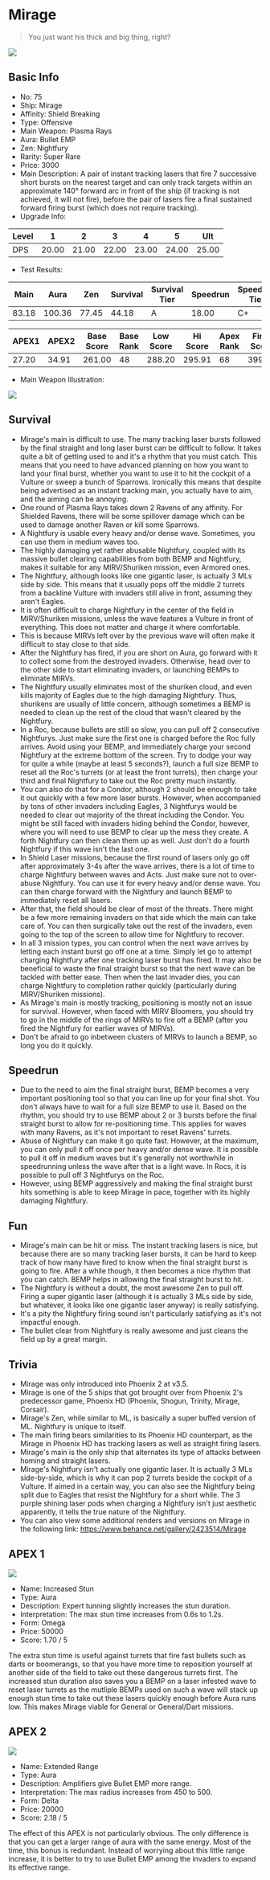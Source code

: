 # Mirage

> You just want his thick and big thing, right?

<img src="/ships/ship_75.png" style={{zoom:1}}/>

## Basic Info

- No: 75
- Ship: Mirage
- Affinity: Shield Breaking
- Type: Offensive
- Main Weapon: Plasma Rays
- Aura: Bullet EMP
- Zen: Nightfury
- Rarity: Super Rare
- Price: 3000
- Main Description: A pair of instant tracking lasers that fire 7 successive short bursts on the nearest target and can only track targets within an approximate 140° forward arc in front of the ship (if tracking is not achieved, it will not fire), before the pair of lasers fire a final sustained forward firing burst (which does not require tracking).
- Upgrade Info: 

| Level | 1 | 2 | 3 | 4 | 5 | Ult |
|--|--|--|--|--|--|--|
| DPS | 20.00 | 21.00 | 22.00 | 23.00 | 24.00 | 25.00 |

- Test Results: 

| Main | Aura | Zen | Survival | Survival Tier | Speedrun | Speedrun Tier | Fun | Fun Tier |
|--|--|--|--|--|--|--|--|--|
| 83.18 | 100.36 | 77.45 | 44.18 | A | 18.00 | C+ | 40.91 | A |

| APEX1 | APEX2 | Base Score | Base Rank | Low Score | Hi Score | Apex Rank | Final Score | FinalRank |
|--|--|--|--|--|--|--|--|--|
| 27.20 | 34.91 | 261.00 | 48 | 288.20 | 295.91 | 68 | 399.00 | 57 |

- Main Weapon Illustration:

<img src="/illustration/main_75.gif" style={{zoom:1}}/>

## Survival

- Mirage's main is difficult to use. The many tracking laser bursts followed by the final straight and long laser burst can be difficult to follow. It takes quite a bit of getting used to and it's a rhythm that you must catch. This means that you need to have advanced planning on how you want to land your final burst, whether you want to use it to hit the cockpit of a Vulture or sweep a bunch of Sparrows. Ironically this means that despite being advertised as an instant tracking main, you actually have to aim, and the aiming can be annoying.
- One round of Plasma Rays takes down 2 Ravens of any affinity. For Shielded Ravens, there will be some spillover damage which can be used to damage another Raven or kill some Sparrows.
- A Nightfury is usable every heavy and/or dense wave. Sometimes, you can use them in medium waves too.
- The highly damaging yet rather abusable Nightfury, coupled with its massive bullet clearing capabilities from both BEMP and Nightfury, makes it suitable for any MIRV/Shuriken mission, even Armored ones.
- The Nightfury, although looks like one gigantic laser, is actually 3 MLs side by side. This means that it usually pops off the middle 2 turrets from a backline Vulture with invaders still alive in front, assuming they aren't Eagles.
- It is often difficult to charge Nightfury in the center of the field in MIRV/Shuriken missions, unless the wave features a Vulture in front of everything. This does not matter and charge it where comfortable.
- This is because MIRVs left over by the previous wave will often make it difficult to stay close to that side.
- After the Nightfury has fired, if you are short on Aura, go forward with it to collect some from the destroyed invaders. Otherwise, head over to the other side to start eliminating invaders, or launching BEMPs to eliminate MIRVs.
- The Nightfury usually eliminates most of the shuriken cloud, and even kills majority of Eagles due to the high damaging Nightfury. Thus, shurikens are usually of little concern, although sometimes a BEMP is needed to clean up the rest of the cloud that wasn't cleared by the Nightfury.
- In a Roc, because bullets are still so slow, you can pull off 2 consecutive Nightfurys. Just make sure the first one is charged before the Roc fully arrives. Avoid using your BEMP, and immediately charge your second Nightfury at the extreme bottom of the screen. Try to dodge your way for quite a while (maybe at least 5 seconds?), launch a full size BEMP to reset all the Roc's turrets (or at least the front turrets), then charge your third and final Nightfury to take out the Roc pretty much instantly.
- You can also do that for a Condor, although 2 should be enough to take it out quickly with a few more laser bursts. However, when accompanied by tons of other invaders including Eagles, 3 Nightfurys would be needed to clear out majority of the threat including the Condor. You might be still faced with invaders hiding behind the Condor, however, where you will need to use BEMP to clear up the mess they create. A forth Nightfury can then clean them up as well. Just don't do a fourth Nightfury if this wave isn't the last one.
- In Shield Laser missions, because the first round of lasers only go off after approximately 3-4s after the wave arrives, there is a lot of time to charge Nightfury between waves and Acts. Just make sure not to over-abuse Nightfury. You can use it for every heavy and/or dense wave. You can then charge forward with the Nightfury and launch BEMP to immediately reset all lasers.
- After that, the field should be clear of most of the threats. There might be a few more remaining invaders on that side which the main can take care of. You can then surgically take out the rest of the invaders, even going to the top of the screen to allow time for Nightfury to recover.
- In all 3 mission types, you can control when the next wave arrives by letting each instant burst go off one at a time. Simply let go to attempt charging Nightfury after one tracking laser burst has fired. It may also be beneficial to waste the final straight burst so that the next wave can be tackled with better ease. Then when the last invader dies, you can charge Nightfury to completion rather quickly (particularly during MIRV/Shuriken missions).
- As Mirage's main is mostly tracking, positioning is mostly not an issue for survival. However, when faced with MIRV Bloomers, you should try to go in the middle of the rings of MIRVs to fire off a BEMP (after you fired the Nightfury for earlier waves of MIRVs).
- Don't be afraid to go inbetween clusters of MIRVs to launch a BEMP, so long you do it quickly.

## Speedrun

- Due to the need to aim the final straight burst, BEMP becomes a very important positioning tool so that you can line up for your final shot. You don't always have to wait for a full size BEMP to use it. Based on the rhythm, you should try to use BEMP about 2 or 3 bursts before the final straight burst to allow for re-positioning time. This applies for waves with many Ravens, as it's not important to reset Ravens' turrets.
- Abuse of Nightfury can make it go quite fast. However, at the maximum, you can only pull it off once per heavy and/or dense wave. It is possible to pull it off in medium waves but it's generally not worthwhile in speedrunning unless the wave after that is a light wave. In Rocs, it is possible to pull off 3 Nightfurys on the Roc.
- However, using BEMP aggressively and making the final straight burst hits something is able to keep Mirage in pace, together with its highly damaging Nightfury.

## Fun

- Mirage's main can be hit or miss. The instant tracking lasers is nice, but because there are so many tracking laser bursts, it can be hard to keep track of how many have fired to know when the final straight burst is going to fire. After a while though, it then becomes a nice rhythm that you can catch. BEMP helps in allowing the final straight burst to hit.
- The Nightfury is without a doubt, the most awesome Zen to pull off. Firing a super gigantic laser (although it is actually 3 MLs side by side, but whatever, it looks like one gigantic laser anyway) is really satisfying.
- It's a pity the Nightfury firing sound isn't particularly satisfying as it's not impactful enough.
- The bullet clear from Nightfury is really awesome and just cleans the field up by a great margin.

## Trivia

- Mirage was only introduced into Phoenix 2 at v3.5.
- Mirage is one of the 5 ships that got brought over from Phoenix 2's predecessor game, Phoenix HD (Phoenix, Shogun, Trinity, Mirage, Corsair).
- Mirage's Zen, while similar to ML, is basically a super buffed version of ML. Nightfury is unique to itself.
- The main firing bears similarities to its Phoenix HD counterpart, as the Mirage in Phoenix HD has tracking lasers as well as straight firing lasers.
- Mirage's main is the only ship that alternates its type of attacks between homing and straight lasers.
- Mirage's Nightfury isn't actually one gigantic laser. It is actually 3 MLs side-by-side, which is why it can pop 2 turrets beside the cockpit of a Vulture. If aimed in a certain way, you can also see the Nightfury being split due to Eagles that resist the Nightfury for a short while. The 3 purple shining laser pods when charging a Nightfury isn't just aesthetic apparently, it tells the true nature of the Nightfury.
- You can also view some additional renders and versions on Mirage in the following link: https://www.behance.net/gallery/2423514/Mirage

## APEX 1

<img src="/ships/ship_75_apex_1.png" style={{zoom:1}}/>

- Name: Increased Stun
- Type: Aura
- Description: Expert tunning slightly increases the stun duration.
- Interpretation: The max stun time increases from 0.6s to 1.2s.
- Form: Omega
- Price: 50000
- Score: 1.70 / 5

The extra stun time is useful against turrets that fire fast bullets such as darts or boomerangs, so that you have more time to reposition yourself at another side of the field to take out these dangerous turrets first. The increased stun duration also saves you a BEMP on a laser infested wave to reset laser turrets as the mutliple BEMPs used on such a wave will stack up enough stun time to take out these lasers quickly enough before Aura runs low. This makes Mirage viable for General or General/Dart missions.

## APEX 2

<img src="/ships/ship_75_apex_2.png" style={{zoom:1}}/>

- Name: Extended Range
- Type: Aura
- Description: Amplifiers give Bullet EMP more range.
- Interpretation: The max radius increases from 450 to 500.
- Form: Delta
- Price: 20000
- Score: 2.18 / 5

The effect of this APEX is not particularly obvious. The only difference is that you can get a larger range of aura with the same energy. Most of the time, this bonus is redundant. Instead of worrying about this little range increase, it is better to try to use Bullet EMP among the invaders to expand its effective range.
